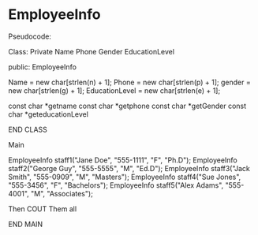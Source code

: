 # EmployeeInfo


Pseudocode:

Class:
Private 
Name
Phone 
Gender
EducationLevel

public:
EmployeeInfo

Name = new char[strlen(n) + 1];
Phone = new char[strlen(p) + 1];
gender = new char[strlen(g) + 1];
EducationLevel = new char[strlen(e) + 1];


const char *getname
const char *getphone
const char *getGender
const char *geteducationLevel


END CLASS
	

Main


EmployeeInfo staff1("Jane Doe", "555-1111", "F", "Ph.D");
EmployeeInfo staff2("George Guy", "555-5555", "M", "Ed.D");
EmployeeInfo staff3("Jack Smith", "555-0909", "M", "Masters");
EmployeeInfo staff4("Sue Jones", "555-3456", "F", "Bachelors");
EmployeeInfo staff5("Alex Adams", "555-4001", "M", "Associates");

Then COUT Them all

END MAIN
